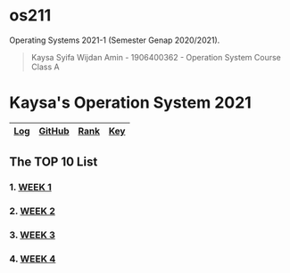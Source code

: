 # os211
Operating Systems 2021-1 (Semester Genap 2020/2021).

> Kaysa Syifa Wijdan Amin - 1906400362 - Operation System Course Class A
> 

# Kaysa's Operation System 2021

[Log](TXT/mylog.txt) | [GitHub](https://github.com/kaysakay/os211) | [Rank](TXT/myrank.txt) | [Key](TXT/mypubkey.txt)
---|---|---|---

## The TOP 10 List

### 1. [WEEK 1](W01)
### 2. [WEEK 2](W02)
### 3. [WEEK 3](W03)
### 4. [WEEK 4](W04)
